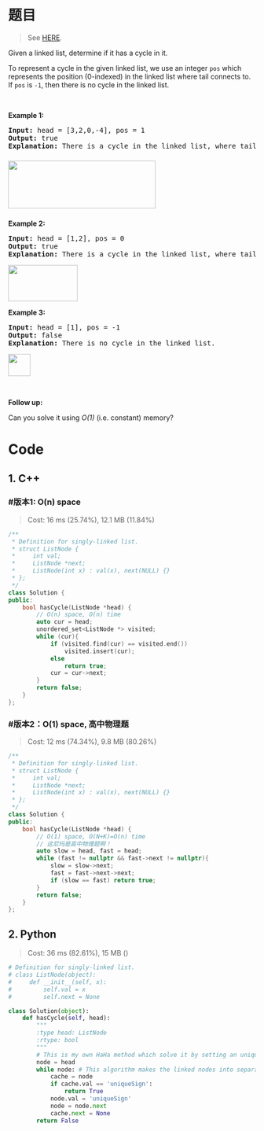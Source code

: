 # 题目

> See [HERE](https://leetcode.com/problems/linked-list-cycle/).

<div><p>Given a linked list, determine if it has a cycle in it.</p>

<p>To represent a cycle in the given linked list, we use an integer <code>pos</code> which represents the position (0-indexed)&nbsp;in the linked list where tail connects to. If <code>pos</code> is <code>-1</code>, then there is no cycle in the linked list.</p>

<p>&nbsp;</p>

<div>
<p><strong>Example 1:</strong></p>

<pre><strong>Input: </strong>head = <span id="example-input-1-1">[3,2,0,-4]</span>, pos = <span id="example-input-1-2">1</span>
<strong>Output: </strong><span id="example-output-1">true
<strong>Explanation:</strong> There is a cycle in the linked list, where tail connects to the second node.</span>
</pre>
</div>

<div>
<p><span><img alt="" src="https://assets.leetcode.com/uploads/2018/12/07/circularlinkedlist.png" style="width: 300px; height: 97px; margin-top: 8px; margin-bottom: 8px;"></span></p>

<p><strong>Example 2:</strong></p>

<pre><strong>Input: </strong>head = <span id="example-input-1-1">[1,2]</span>, pos = <span id="example-input-1-2">0</span>
<strong>Output: </strong><span id="example-output-1">true
<strong>Explanation:</strong> There is a cycle in the linked list, where tail connects to the first node.</span>
</pre>
</div>

<div>
<p><span><img alt="" src="https://assets.leetcode.com/uploads/2018/12/07/circularlinkedlist_test2.png" style="width: 141px; height: 74px;"></span></p>

<p><strong>Example 3:</strong></p>

<pre><strong>Input: </strong>head = <span id="example-input-1-1">[1]</span>, pos = <span id="example-input-1-2">-1</span>
<strong>Output: </strong><span id="example-output-1">false
<strong>Explanation:</strong> There is no cycle in the linked list.</span>
</pre>
</div>

<p><span><img alt="" src="https://assets.leetcode.com/uploads/2018/12/07/circularlinkedlist_test3.png" style="width: 45px; height: 45px;"></span></p>

<p>&nbsp;</p>

<p><strong>Follow up:</strong></p>

<p>Can you solve it using <em>O(1)</em> (i.e. constant) memory?</p>
</div>

# Code

## 1. C++

### #版本1: O(n) space

> Cost: 16 ms (25.74%), 12.1 MB (11.84%)

```C++
/**
 * Definition for singly-linked list.
 * struct ListNode {
 *     int val;
 *     ListNode *next;
 *     ListNode(int x) : val(x), next(NULL) {}
 * };
 */
class Solution {
public:
    bool hasCycle(ListNode *head) {
        // O(n) space, O(n) time
        auto cur = head;
        unordered_set<ListNode *> visited;
        while (cur){
            if (visited.find(cur) == visited.end())
                visited.insert(cur);
            else
                return true;
            cur = cur->next;
        }
        return false;
    }
};
```

### #版本2：O(1) space, 高中物理题

> Cost: 12 ms (74.34%), 9.8 MB (80.26%)

```C++
/**
 * Definition for singly-linked list.
 * struct ListNode {
 *     int val;
 *     ListNode *next;
 *     ListNode(int x) : val(x), next(NULL) {}
 * };
 */
class Solution {
public:
    bool hasCycle(ListNode *head) {
        // O(1) space, O(N+K)=O(n) time
        // 这尼玛是高中物理题啊！
        auto slow = head, fast = head;
        while (fast != nullptr && fast->next != nullptr){
            slow = slow->next;
            fast = fast->next->next;
            if (slow == fast) return true;
        }
        return false;
    }
};
```

## 2. Python

> Cost: 36 ms (82.61%), 15 MB ()

```python
# Definition for singly-linked list.
# class ListNode(object):
#     def __init__(self, x):
#         self.val = x
#         self.next = None

class Solution(object):
    def hasCycle(self, head):
        """
        :type head: ListNode
        :rtype: bool
        """
        # This is my own HaHa method which solve it by setting an unique sign to the visited node.
        node = head
        while node: # This algorithm makes the linked nodes into separated ones gradually
            cache = node
            if cache.val == 'uniqueSign':
                return True
            node.val = 'uniqueSign'
            node = node.next
            cache.next = None
        return False
```
